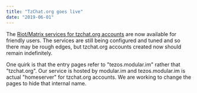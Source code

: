 ```yaml
---
title: "TzChat.org goes live"
date: "2019-06-01"
---
```


The [Riot/Matrix services for tzchat.org accounts](https://riot.tzchat.org) are
now available for friendly users.  The services are still being configured and
tuned and so there may be rough edges, but tzchat.org accounts created now should
remain indefinitely.

One quirk is that the entry pages refer to "tezos.modular.im" rather that
"tzchat.org". Our service is hosted by modular.im and tezos.modular.im is actual
"homeserver" for tzchat.org accounts. We are working to change the pages to hide
that internal name.